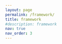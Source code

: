 ```yaml
---
layout: page
permalink: /framework/
title: framework
#description: framework
nav: true
nav_order: 3
---
```

